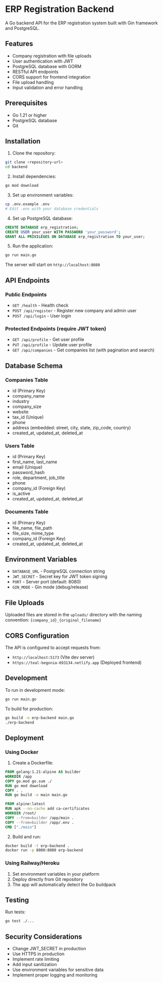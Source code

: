 # ERP Registration Backend

A Go backend API for the ERP registration system built with Gin framework and PostgreSQL.

## Features

- Company registration with file uploads
- User authentication with JWT
- PostgreSQL database with GORM
- RESTful API endpoints
- CORS support for frontend integration
- File upload handling
- Input validation and error handling

## Prerequisites

- Go 1.21 or higher
- PostgreSQL database
- Git

## Installation

1. Clone the repository:
```bash
git clone <repository-url>
cd backend
```

2. Install dependencies:
```bash
go mod download
```

3. Set up environment variables:
```bash
cp .env.example .env
# Edit .env with your database credentials
```

4. Set up PostgreSQL database:
```sql
CREATE DATABASE erp_registration;
CREATE USER your_user WITH PASSWORD 'your_password';
GRANT ALL PRIVILEGES ON DATABASE erp_registration TO your_user;
```

5. Run the application:
```bash
go run main.go
```

The server will start on `http://localhost:8080`

## API Endpoints

### Public Endpoints

- `GET /health` - Health check
- `POST /api/register` - Register new company and admin user
- `POST /api/login` - User login

### Protected Endpoints (require JWT token)

- `GET /api/profile` - Get user profile
- `PUT /api/profile` - Update user profile
- `GET /api/companies` - Get companies list (with pagination and search)

## Database Schema

### Companies Table
- id (Primary Key)
- company_name
- industry
- company_size
- website
- tax_id (Unique)
- phone
- address (embedded: street, city, state, zip_code, country)
- created_at, updated_at, deleted_at

### Users Table
- id (Primary Key)
- first_name, last_name
- email (Unique)
- password_hash
- role, department, job_title
- phone
- company_id (Foreign Key)
- is_active
- created_at, updated_at, deleted_at

### Documents Table
- id (Primary Key)
- file_name, file_path
- file_size, mime_type
- company_id (Foreign Key)
- created_at, updated_at, deleted_at

## Environment Variables

- `DATABASE_URL` - PostgreSQL connection string
- `JWT_SECRET` - Secret key for JWT token signing
- `PORT` - Server port (default: 8080)
- `GIN_MODE` - Gin mode (debug/release)

## File Uploads

Uploaded files are stored in the `uploads/` directory with the naming convention: `{company_id}_{original_filename}`

## CORS Configuration

The API is configured to accept requests from:
- `http://localhost:5173` (Vite dev server)
- `https://teal-begonia-693134.netlify.app` (Deployed frontend)

## Development

To run in development mode:
```bash
go run main.go
```

To build for production:
```bash
go build -o erp-backend main.go
./erp-backend
```

## Deployment

### Using Docker

1. Create a Dockerfile:
```dockerfile
FROM golang:1.21-alpine AS builder
WORKDIR /app
COPY go.mod go.sum ./
RUN go mod download
COPY . .
RUN go build -o main main.go

FROM alpine:latest
RUN apk --no-cache add ca-certificates
WORKDIR /root/
COPY --from=builder /app/main .
COPY --from=builder /app/.env .
CMD ["./main"]
```

2. Build and run:
```bash
docker build -t erp-backend .
docker run -p 8080:8080 erp-backend
```

### Using Railway/Heroku

1. Set environment variables in your platform
2. Deploy directly from Git repository
3. The app will automatically detect the Go buildpack

## Testing

Run tests:
```bash
go test ./...
```

## Security Considerations

- Change JWT_SECRET in production
- Use HTTPS in production
- Implement rate limiting
- Add input sanitization
- Use environment variables for sensitive data
- Implement proper logging and monitoring